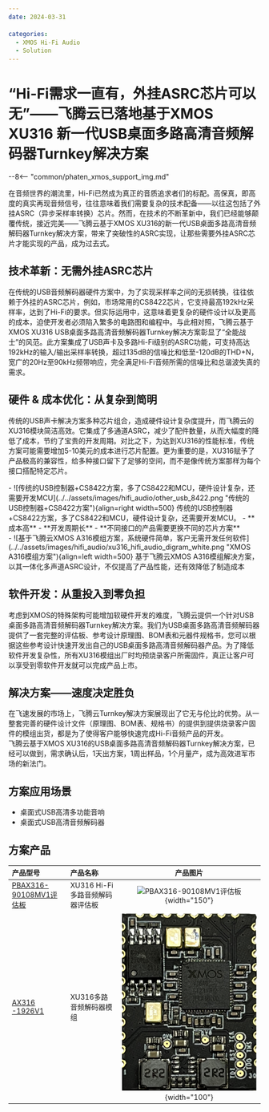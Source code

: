 ```yaml
---
date: 2024-03-31

categories:
  - XMOS Hi-Fi Audio
  - Solution
---
```


# “Hi-Fi需求一直有，外挂ASRC芯片可以无”——飞腾云已落地基于XMOS XU316 新一代USB桌面多路高清音频解码器Turnkey解决方案

--8<-- "common/phaten_xmos_support_img.md"

<!--markdown 看不到的内容-->

在音频世界的潮流里，Hi-Fi已然成为真正的音质追求者们的标配。高保真，即高度的真实再现音频信号，往往意味着我们需要复杂的技术配备——以往这包括了外挂ASRC（异步采样率转换）芯片。然而，在技术的不断革新中，我们已经能够颠覆传统，接近完美——飞腾云基于XMOS XU316的新一代USB桌面多路高清音频解码器Turnkey解决方案，带来了突破性的ASRC实现，让那些需要外挂ASRC芯片才能实现的产品，成为过去式。

<!-- more -->

## 技术革新：无需外挂ASRC芯片
在传统的USB音频解码器硬件方案中，为了实现采样率之间的无损转换，往往依赖于外挂的ASRC芯片，例如，市场常用的CS8422芯片，它支持最高192kHz采样率，达到了Hi-Fi的要求。但实际运用中，这意味着更复杂的硬件设计以及更高的成本，迫使开发者必须陷入繁多的电路图和编程中。与此相对照，飞腾云基于XMOS XU316 USB桌面多路高清音频解码器Turnkey解决方案彰显了“全能战士”的风范。此方案集成了USB声卡及多路Hi-Fi级别的ASRC功能，可支持高达192kHz的输入/输出采样率转换，超过135dB的信噪比和低至-120dB的THD+N，宽广的20Hz至90kHz频带响应，完全满足Hi-Fi音频所需的信噪比和总谐波失真的需求。

## 硬件 & 成本优化：从复杂到简明
传统的USB声卡解决方案多种芯片组合，造成硬件设计复杂度提升，而飞腾云的XU316模块简洁高效。它集成了多通道ASRC，减少了配件数量，从而大幅度的降低了成本，节约了宝贵的开发周期。对比之下，为达到XU316的性能标准，传统方案可能需要增加5-10美元的成本进行芯片配置。更为重要的是，XU316赋予了产品极高的兼容性，给多种接口留下了足够的空间，而不是像传统方案那样为每个接口搭配特定芯片。

<div class="grid cards" markdown>
- ![传统的USB控制器+CS8422方案，多了CS8422和MCU，硬件设计复杂，还需要开发MCU](../../assets/images/hifi_audio/other_usb_8422.png "传统的USB控制器+CS8422方案"){align=right width=500}
传统的USB控制器+CS8422方案，多了CS8422和MCU，硬件设计复杂，还需要开发MCU。
    - **成本高**
    - **开发周期长**
    - **不同接口的产品需要更换不同的芯片方案**
</div>

<div class="grid cards" markdown>
- ![基于飞腾云XMOS A316模组方案，系统硬件简单，客户无需开发任何软件](../../assets/images/hifi_audio/xu316_hifi_audio_digram_white.png "XMOS A316模组方案"){align=left width=500}
基于飞腾云XMOS A316模组解决方案，以其一体化多声道ASRC设计，不仅提高了产品性能，还有效降低了制造成本
</div>

## 软件开发：从重投入到零负担
考虑到XMOS的特殊架构可能增加软硬件开发的难度，飞腾云提供一个针对USB桌面多路高清音频解码器Turnkey解决方案。我们为USB桌面多路高清音频解码器提供了一套完整的评估板、参考设计原理图、BOM表和元器件规格书，您可以根据这些参考设计快速开发出自己的USB桌面多路高清音频解码器产品。为了降低软件开发复杂性，所有XU316模组出厂时均预烧录客户所需固件，真正让客户可以享受到零软件开发就可以完成产品上市。

## 解决方案——速度决定胜负
在飞速发展的市场上，飞腾云Turnkey解决方案展现出了它无与伦比的优势。从一整套完善的硬件设计文件（原理图、BOM表、规格书）的提供到提供烧录客户固件的模组出货，都是为了使得客户能够快速完成Hi-Fi音频产品的开发。<br>
飞腾云基于XMOS XU316的USB桌面多路高清音频解码器Turnkey解决方案，已经可以做到，需求确认后，1天出方案，1周出样品，1个月量产，成为高效进军市场的新法门。

## 方案应用场景

- 桌面式USB高清多功能音响
- 桌面式USB高清音频解码器

## 方案产品

| 产品型号                            | 产品名称                          |产品图片                                 |
| :--------------------------------- | :--------------------------------- | :---------------------------------: |
|  [PBAX316-90108MV1评估板](/dev_doc/hifi_audio/pbax316_90108mv1/)  | XU316 Hi-Fi多路音频解码器评估板      |![PBAX316-90108MV1评估板](/assets/images/hifi_audio/PBAX316-90108MV1.png){width="150"} |
|  [AX316 -1926V1](/products/hifi_audio/a316_1926v1/)                     | XU316多路音频解码器模组              |![XU316多路音频解码器模组](/assets/images/hifi_audio/a316_1926v1.png){width="100"}   |

